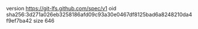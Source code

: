 version https://git-lfs.github.com/spec/v1
oid sha256:3d271a026eb3258186afd09c93a30e0467df8125bad6a8248210da4f9ef7ba42
size 646
